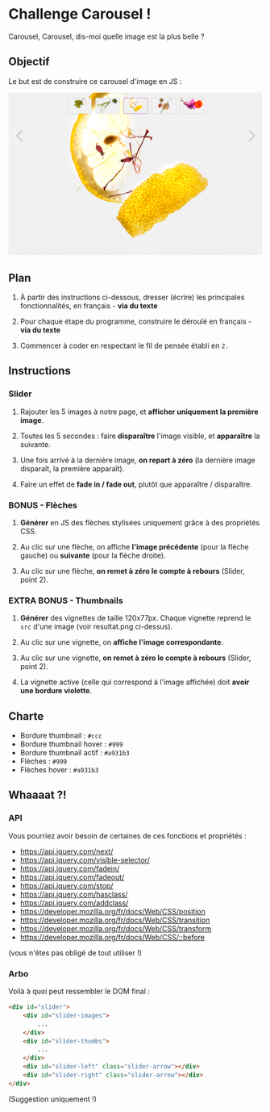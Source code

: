 # Challenge Carousel !

Carousel, Carousel, dis-moi quelle image est la plus belle ?

## Objectif

Le but est de construire ce carousel d'image en JS :

![resultat](resultat.png)

## Plan

1. À partir des instructions ci-dessous, dresser (écrire) les principales fonctionnalités, en français - **via du texte**

2. Pour chaque étape du programme, construire le déroulé en français - **via du texte**

3. Commencer à coder en respectant le fil de pensée établi en `2.`

## Instructions

### Slider

1. Rajouter les 5 images à notre page, et **afficher uniquement la première image**.

2. Toutes les 5 secondes : faire **disparaître** l'image visible, et **apparaître** la suivante.

3. Une fois arrivé à la dernière image, **on repart à zéro** (la dernière image disparaît, la première apparaît).

4. Faire un effet de **fade in / fade out**, plutôt que apparaître / disparaître.

### BONUS - Flèches

1. **Générer** en JS des flèches stylisées uniquement grâce à des propriétés CSS.

2. Au clic sur une flèche, on affiche **l'image précédente** (pour la flèche gauche) ou **suivante** (pour la flèche droite).

3. Au clic sur une flèche, **on remet à zéro le compte à rebours** (Slider, point 2).

### EXTRA BONUS - Thumbnails

1. **Générer** des vignettes de taille 120x77px. Chaque vignette reprend le `src` d'une image (voir resultat.png ci-dessus).

2. Au clic sur une vignette, on **affiche l'image correspondante**.

3. Au clic sur une vignette, **on remet à zéro le compte à rebours** (Slider, point 2).

4. La vignette active (celle qui correspond à l'image affichée) doit **avoir une bordure violette**.


## Charte

* Bordure thumbnail : `#ccc`
* Bordure thumbnail hover : `#999`
* Bordure thumbnail actif : `#a931b3`
* Flèches : `#999`
* Flèches hover : `#a931b3`


## Whaaaat ?!

### API

Vous pourriez avoir besoin de certaines de ces fonctions et propriétés :

* https://api.jquery.com/next/
* https://api.jquery.com/visible-selector/
* https://api.jquery.com/fadein/
* https://api.jquery.com/fadeout/
* https://api.jquery.com/stop/
* https://api.jquery.com/hasclass/
* https://api.jquery.com/addclass/
* https://developer.mozilla.org/fr/docs/Web/CSS/position
* https://developer.mozilla.org/fr/docs/Web/CSS/transition
* https://developer.mozilla.org/fr/docs/Web/CSS/transform
* https://developer.mozilla.org/fr/docs/Web/CSS/::before

(vous n'êtes pas obligé de tout utiliser !)

### Arbo

Voilà à quoi peut ressembler le DOM final :

```html
<div id="slider">
	<div id="slider-images">
		...
	</div>
	<div id="slider-thumbs">
		...
	</div>
	<div id="slider-left" class="slider-arrow"></div>
	<div id="slider-right" class="slider-arrow"></div>
</div>
```

(Suggestion uniquement !)
